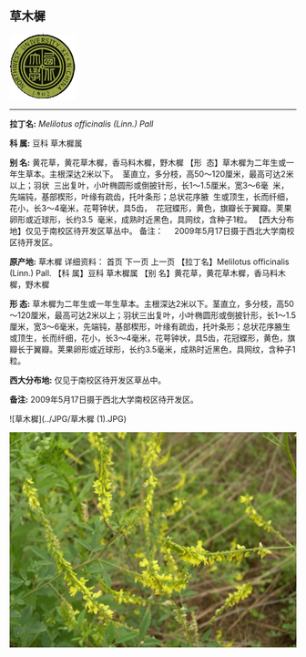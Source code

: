 ## 草木樨

![西北大学校园网络植物志](../JPG/nwu.gif)

---

**拉丁名:**  _Melilotus officinalis (Linn.) Pall_

**科 属:** 豆科 草木樨属

**别 名:** 黄花草，黄花草木樨，香马料木樨，野木樨
【形  态】草木樨为二年生或一年生草本。主根深达2米以下。
 茎直立，多分枝，高50～120厘米，最高可达2米以上；羽状
 三出复叶，小叶椭圆形或倒披针形，长1～1.5厘米，宽3～6毫
 米，先端钝，基部楔形，叶缘有疏齿，托叶条形；总状花序腋
 生或顶生，长而纤细，花小，长3～4毫米，花萼钟状，具5齿，
 花冠蝶形，黄色，旗瓣长于翼瓣。荚果卵形或近球形，长约3.5
 毫米，成熟时近黑色，具网纹，含种子1粒。
【西大分布地】仅见于南校区待开发区草丛中。
备注：
    2009年5月17日摄于西北大学南校区待开发区。


**原产地:** 草木樨
详细资料： 首页 下一页 上一页
【拉丁名】Melilotus officinalis (Linn.) Pall.
【科 属】豆科 草木樨属
【别 名】黄花草，黄花草木樨，香马料木樨，野木樨

**形  态:** 草木樨为二年生或一年生草本。主根深达2米以下。茎直立，多分枝，高50～120厘米，最高可达2米以上；羽状三出复叶，小叶椭圆形或倒披针形，长1～1.5厘米，宽3～6毫米，先端钝，基部楔形，叶缘有疏齿，托叶条形；总状花序腋生或顶生，长而纤细，花小，长3～4毫米，花萼钟状，具5齿，花冠蝶形，黄色，旗瓣长于翼瓣。荚果卵形或近球形，长约3.5毫米，成熟时近黑色，具网纹，含种子1粒。

**西大分布地:** 仅见于南校区待开发区草丛中。

**备注:** 2009年5月17日摄于西北大学南校区待开发区。

![草木樨](../JPG/草木樨 (1).JPG) 

![草木樨](../JPG/草木樨.JPG) 

